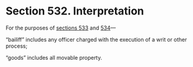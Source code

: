 # Section 532. Interpretation

For the purposes of [sections 533](section-533.-restriction-of-rights-of-creditor-as-to-execution-or-attachment.md) and [534](section-534.-duties-of-bailiff-as-to-goods-taken-in-execution.md)—

“bailiff” includes any officer charged with the execution of a writ or other process;

“goods” includes all movable property.

